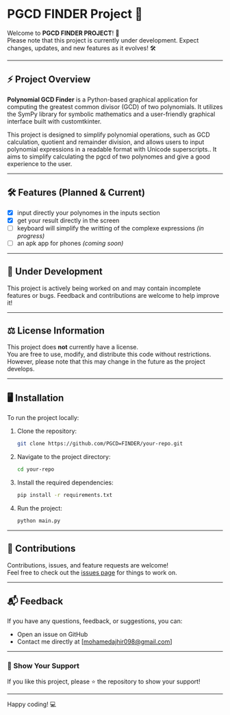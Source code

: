 # PGCD FINDER Project 🚀

Welcome to **PGCD FINDER PROJECT**! 🎉  
Please note that this project is currently under development. Expect changes, updates, and new features as it evolves! 🛠️  

---

## ⚡ Project Overview
**Polynomial GCD Finder** is a Python-based graphical application for computing the greatest common divisor (GCD) of two polynomials. It utilizes the SymPy library for symbolic mathematics and a user-friendly graphical interface built with customtkinter.

This project is designed to simplify polynomial operations, such as GCD calculation, quotient and remainder division, and allows users to input polynomial expressions in a readable format with Unicode superscripts.. It aims to simplify calculating the pgcd of two polynomes and give a good experience to the user.  

---

## 🛠 Features (Planned & Current)
- [x] input directly your polynomes in the inputs section  
- [x] get your result directly in the screen  
- [ ] keyboard will simplify the writting of the complexe expressions *(in progress)*  
- [ ] an apk app for phones *(coming soon)*  

---

## 🚧 Under Development
This project is actively being worked on and may contain incomplete features or bugs. Feedback and contributions are welcome to help improve it!  

---

## ⚖️ License Information
This project does **not** currently have a license.  
You are free to use, modify, and distribute this code without restrictions. However, please note that this may change in the future as the project develops.  

---

## 🖥️ Installation
To run the project locally:  

1. Clone the repository:  
   ```bash
   git clone https://github.com/PGCD=FINDER/your-repo.git
   ```  
2. Navigate to the project directory:  
   ```bash
   cd your-repo
   ```  
3. Install the required dependencies:  
   ```bash
   pip install -r requirements.txt
   ```  
4. Run the project:  
   ```bash
   python main.py
   ```  

---

## 🤝 Contributions
Contributions, issues, and feature requests are welcome!  
Feel free to check out the [issues page](#) for things to work on.  

---

## 📬 Feedback
If you have any questions, feedback, or suggestions, you can:  
- Open an issue on GitHub  
- Contact me directly at [mohamedajhir098@gmail.com]  

---

### 🌟 Show Your Support
If you like this project, please ⭐ the repository to show your support!  

---

Happy coding! 💻

